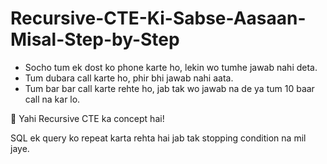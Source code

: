 # Recursive-CTE-Ki-Sabse-Aasaan-Misal-Step-by-Step

  - Socho tum ek dost ko phone karte ho, lekin wo tumhe jawab nahi deta.
  - Tum dubara call karte ho, phir bhi jawab nahi aata.
  - Tum bar bar call karte rehte ho, jab tak wo jawab na de ya tum 10 baar call na kar lo.

🚀 Yahi Recursive CTE ka concept hai!

SQL ek query ko repeat karta rehta hai jab tak stopping condition na mil jaye.




